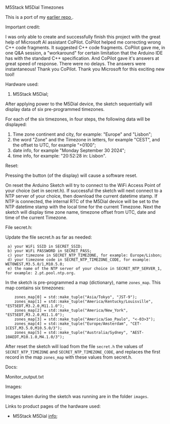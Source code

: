 M5Stack M5Dial Timezones

This is a port of my [earlier repo ](https://github.com/PaulskPt/M5Stack_Atom_Matrix_Timezones).

Important credit:

I was only able to create and successfully finish this project with the great help of Microsoft AI assistant CoPilot.
CoPilot helped me correcting wrong C++ code fragments. It suggested C++ code fragments. CoPilot gave me, in one Q&A session, a "workaround" 
for certain limitation that the Arduino IDE has with the standard C++ specification. And CoPilot gave it's answers at great speed of response.
There were no delays. The answers were instantaneous! Thank you CoPilot. Thank you Microsoft for this exciting new tool!

Hardware used:

1. M5Stack M5Dial;

After applying power to the M5Dial device, the sketch sequentially will display data of six pre-programmed timezones.


For each of the six timezones, in four steps, the following data will be displayed:
   1) Time zone continent and city, for example: "Europe" and "Lisbon"; 
   2) the word "Zone" and the Timezone in letters, for example "CEST", and the offset to UTC, for example "+0100";
   3) date info, for example "Monday September 30 2024"; 
   4) time info, for example: "20:52:28 in: Lisbon".

Reset:

Pressing the button (of the display) will cause a software reset.

On reset the Arduino Sketch will try to connect to the WiFi Access Point of your choice (set in secret.h). If successful the sketch will next connect to a NTP server of your choice, then download the current datetime stamp.
If NTP is connected, the internal RTC of the M5Dial device will be set to the NTP datetime stamp with the local time for the current Timezone.
Next the sketch will display time zone name, timezone offset from UTC, date and time of the current Timezone.

File secret.h:

Update the file secret.h as far as needed:
```
 a) your WiFi SSID in SECRET_SSID;
 b) your WiFi PASSWORD in SECRET_PASS;
 c) your timezone in SECRET_NTP_TIMEZONE, for example: Europe/Lisbon;
 d) your timezone code in SECRET_NTP_TIMEZONE_CODE, for example: WET0WEST,M3.5.0/1,M10.5.0;
 e) the name of the NTP server of your choice in SECRET_NTP_SERVER_1, for example: 2.pt.pool.ntp.org.
```
 In the sketch is pre-programmed a map (dictionary), name ```zones_map```. This map contains six timezones:

```
    zones_map[0] = std::make_tuple("Asia/Tokyo", "JST-9");
    zones_map[1] = std::make_tuple("America/Kentucky/Louisville", "EST5EDT,M3.2.0,M11.1.0");
    zones_map[2] = std::make_tuple("America/New_York", "EST5EDT,M3.2.0,M11.1.0");
    zones_map[3] = std::make_tuple("America/Sao_Paulo", "<-03>3");
    zones_map[4] = std::make_tuple("Europe/Amsterdam", "CET-1CEST,M3.5.0,M10.5.0/3");
    zones_map[5] = std::make_tuple("Australia/Sydney", "AEST-10AEDT,M10.1.0,M4.1.0/3");
```

 After reset the sketch will load from the file ```secret.h``` the values of ```SECRET_NTP_TIMEZONE``` and ```SECRET_NTP_TIMEZONE_CODE```, 
 and replaces the first record in the map ```zones_map``` with these values from secret.h.

Docs:

Monitor_output.txt

Images: 

Images taken during the sketch was running are in the folder ```images```.

Links to product pages of the hardware used:

- M5Stack M5Dial [info](https://docs.m5stack.com/en/core/M5Dial);
